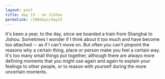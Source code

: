 ```yaml
---
layout: post
title: day 13 - on Jishou
permalink: /100days/day13
---
```


It's been a year, to the day, since we boarded a train from Shanghai to Jishou. Sometimes I wonder if I think about it too much and have become too attached -- as if I can't move on. But often you can't pinpoint the reasons why a certain thing, place or person make you feel a certain way. It's too many small things put together, although there are always more defining moments that you might use again and again to explain your feelings to other people, or to reason with yourself during the more uncertain moments. 
